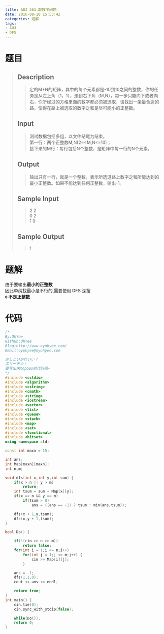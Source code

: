 ```yaml
---
title: AOJ 363.取数字问题
date: 2016-08-10 15:53:42
categories: 题解
tags:
- AOJ
- DFS
---
```

# 题目
> 
> ## Description  
>> 定的M*N的矩阵，其中的每个元素都是-10到10之间的整数，你的任务是从左上角（1，1），走到右下角（M,N），每一步只能向下或者向右，你所经过的方格里面的数字都必须被选取，请找出一条最合适的路，使得在路上被选取的数字之和是尽可能小的正整数。  
>>   
>> <!--more-->  
> 
> ## Input  
>> 测试数据包括多组，以文件结尾为结束。  
>> 第一行：两个正整数M,N(2=<M,N<=10)；  
>> 接下来的M行：每行包括N个整数，是矩阵中每一行的N个元素。  
>>   
> 
> ## Output  
>> 输出只有一行，就是一个整数，表示所选道路上数字之和所能达到的最小正整数。如果不能达到任何正整数，输出-1。  
>>   
> 
> ## Sample Input  
>> 2 2  
>> 0 2  
>> 1 0  
>>   
> 
> ## Sample Output  
>> 1  

# 题解

由于要输出**最小的正整数**  
因此单纯找最小是不行的,需要使用 DFS 深搜  
**`0` 不是正整数**  


# 代码
```cpp 取数字问题 https://github.com/OhYee/ACM.github.io/blob/master\AOJ\363.取数字问题.cpp 代码备份
/*
By:OhYee
Github:OhYee
Blog:http://www.oyohyee.com/
Email:oyohyee@oyohyee.com

かしこいかわいい？
エリーチカ！
要写出来Хорошо的代码哦~
*/
#include <cstdio>
#include <algorithm>
#include <cstring>
#include <cmath>
#include <string>
#include <iostream>
#include <vector>
#include <list>
#include <queue>
#include <stack>
#include <map>
#include <set>
#include <functional>
#include <bitset>
using namespace std;

const int maxn = 15;

int ans;
int Map[maxn][maxn];
int n,m;

void dfs(int x,int y,int sum) {
	if(x > n || y > m)
		return;
	int tsum = sum + Map[x][y];
	if(x == n && y == m)
		if(tsum > 0)
			ans = ((ans == -1) ? tsum : min(ans,tsum));

	dfs(x + 1,y,tsum);
	dfs(x,y + 1,tsum);
}

bool Do() {

	if(!(cin >> n >> m))
		return false;
	for(int i = 1;i <= n;i++)
		for(int j = 1;j <= m;j++) {
			cin >> Map[i][j];
		}

	ans = -1;
	dfs(1,1,0);
	cout << ans << endl;

	return true;
}
int main() {
	cin.tie(0);
	cin.sync_with_stdio(false);

	while(Do());
	return 0;
}
```